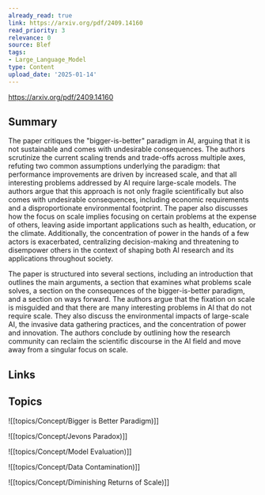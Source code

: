 ```yaml
---
already_read: true
link: https://arxiv.org/pdf/2409.14160
read_priority: 3
relevance: 0
source: Blef
tags:
- Large_Language_Model
type: Content
upload_date: '2025-01-14'
---
```


https://arxiv.org/pdf/2409.14160
## Summary

The paper critiques the "bigger-is-better" paradigm in AI, arguing that it is not sustainable and comes with undesirable consequences. The authors scrutinize the current scaling trends and trade-offs across multiple axes, refuting two common assumptions underlying the paradigm: that performance improvements are driven by increased scale, and that all interesting problems addressed by AI require large-scale models. The authors argue that this approach is not only fragile scientifically but also comes with undesirable consequences, including economic requirements and a disproportionate environmental footprint. The paper also discusses how the focus on scale implies focusing on certain problems at the expense of others, leaving aside important applications such as health, education, or the climate. Additionally, the concentration of power in the hands of a few actors is exacerbated, centralizing decision-making and threatening to disempower others in the context of shaping both AI research and its applications throughout society.

The paper is structured into several sections, including an introduction that outlines the main arguments, a section that examines what problems scale solves, a section on the consequences of the bigger-is-better paradigm, and a section on ways forward. The authors argue that the fixation on scale is misguided and that there are many interesting problems in AI that do not require scale. They also discuss the environmental impacts of large-scale AI, the invasive data gathering practices, and the concentration of power and innovation. The authors conclude by outlining how the research community can reclaim the scientific discourse in the AI field and move away from a singular focus on scale.
## Links


## Topics

![[topics/Concept/Bigger is Better Paradigm)]]

![[topics/Concept/Jevons Paradox)]]

![[topics/Concept/Model Evaluation)]]

![[topics/Concept/Data Contamination)]]

![[topics/Concept/Diminishing Returns of Scale)]]